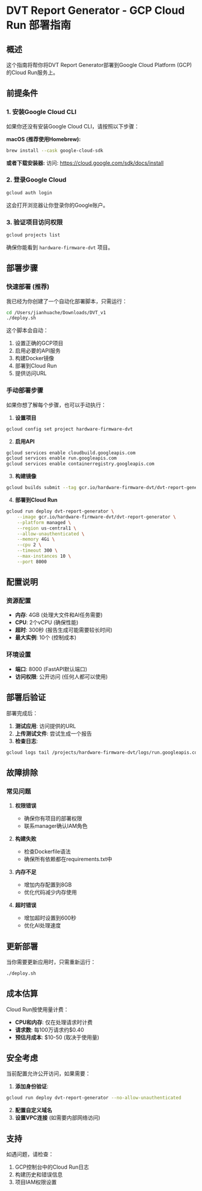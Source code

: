 # DVT Report Generator - GCP Cloud Run 部署指南

## 概述
这个指南将帮你将DVT Report Generator部署到Google Cloud Platform (GCP)的Cloud Run服务上。

## 前提条件

### 1. 安装Google Cloud CLI
如果你还没有安装Google Cloud CLI，请按照以下步骤：

**macOS (推荐使用Homebrew):**
```bash
brew install --cask google-cloud-sdk
```

**或者下载安装器:**
访问: https://cloud.google.com/sdk/docs/install

### 2. 登录Google Cloud
```bash
gcloud auth login
```
这会打开浏览器让你登录你的Google账户。

### 3. 验证项目访问权限
```bash
gcloud projects list
```
确保你能看到 `hardware-firmware-dvt` 项目。

## 部署步骤

### 快速部署 (推荐)
我已经为你创建了一个自动化部署脚本，只需运行：

```bash
cd /Users/jianhuache/Downloads/DVT_v1
./deploy.sh
```

这个脚本会自动：
1. 设置正确的GCP项目
2. 启用必要的API服务
3. 构建Docker镜像
4. 部署到Cloud Run
5. 提供访问URL

### 手动部署步骤

如果你想了解每个步骤，也可以手动执行：

1. **设置项目**
```bash
gcloud config set project hardware-firmware-dvt
```

2. **启用API**
```bash
gcloud services enable cloudbuild.googleapis.com
gcloud services enable run.googleapis.com
gcloud services enable containerregistry.googleapis.com
```

3. **构建镜像**
```bash
gcloud builds submit --tag gcr.io/hardware-firmware-dvt/dvt-report-generator
```

4. **部署到Cloud Run**
```bash
gcloud run deploy dvt-report-generator \
    --image gcr.io/hardware-firmware-dvt/dvt-report-generator \
    --platform managed \
    --region us-central1 \
    --allow-unauthenticated \
    --memory 4Gi \
    --cpu 2 \
    --timeout 300 \
    --max-instances 10 \
    --port 8000
```

## 配置说明

### 资源配置
- **内存**: 4GB (处理大文件和AI任务需要)
- **CPU**: 2个vCPU (确保性能)
- **超时**: 300秒 (报告生成可能需要较长时间)
- **最大实例**: 10个 (控制成本)

### 环境设置
- **端口**: 8000 (FastAPI默认端口)
- **访问权限**: 公开访问 (任何人都可以使用)

## 部署后验证

部署完成后：

1. **测试应用**: 访问提供的URL
2. **上传测试文件**: 尝试生成一个报告
3. **检查日志**: 
```bash
gcloud logs tail /projects/hardware-firmware-dvt/logs/run.googleapis.com%2Frequest
```

## 故障排除

### 常见问题

1. **权限错误**
   - 确保你有项目的部署权限
   - 联系manager确认IAM角色

2. **构建失败**
   - 检查Dockerfile语法
   - 确保所有依赖都在requirements.txt中

3. **内存不足**
   - 增加内存配置到8GB
   - 优化代码减少内存使用

4. **超时错误**
   - 增加超时设置到600秒
   - 优化AI处理速度

## 更新部署

当你需要更新应用时，只需重新运行：
```bash
./deploy.sh
```

## 成本估算

Cloud Run按使用量计费：
- **CPU和内存**: 仅在处理请求时计费
- **请求数**: 每100万请求约$0.40
- **预估月成本**: $10-50 (取决于使用量)

## 安全考虑

当前配置允许公开访问，如果需要：

1. **添加身份验证**:
```bash
gcloud run deploy dvt-report-generator --no-allow-unauthenticated
```

2. **配置自定义域名**
3. **设置VPC连接** (如需要内部网络访问)

## 支持

如遇问题，请检查：
1. GCP控制台中的Cloud Run日志
2. 构建历史和错误信息
3. 项目IAM权限设置
